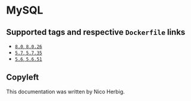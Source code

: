 # MySQL

## Supported tags and respective `Dockerfile` links

 * [`8.0`, `8.0.26`](https://github.com/nicoherbigio/docker-mysql/blob/master/8.0/debian/default/Dockerfile)
 * [`5.7`, `5.7.35`](https://github.com/nicoherbigio/docker-mysql/blob/master/5.7/debian/default/Dockerfile)
 * [`5.6`, `5.6.51`](https://github.com/nicoherbigio/docker-mysql/blob/master/5.6/debian/default/Dockerfile)

## Copyleft

This documentation was written by Nico Herbig.
